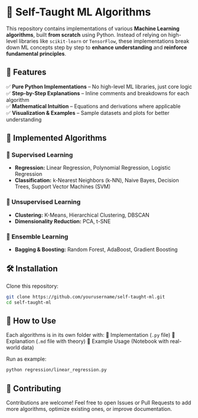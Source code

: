 # 📌 Self-Taught ML Algorithms  

This repository contains implementations of various **Machine Learning algorithms**, built **from scratch** using Python. Instead of relying on high-level libraries like `scikit-learn` or `TensorFlow`, these implementations break down ML concepts step by step to **enhance understanding** and **reinforce fundamental principles**.  

## 🚀 Features  
✅ **Pure Python Implementations** – No high-level ML libraries, just core logic  
✅ **Step-by-Step Explanations** – Inline comments and breakdowns for each algorithm  
✅ **Mathematical Intuition** – Equations and derivations where applicable  
✅ **Visualization & Examples** – Sample datasets and plots for better understanding  

## 📌 Implemented Algorithms  

### 🔹 Supervised Learning  
- **Regression:** Linear Regression, Polynomial Regression, Logistic Regression  
- **Classification:** k-Nearest Neighbors (k-NN), Naive Bayes, Decision Trees, Support Vector Machines (SVM)  

### 🔹 Unsupervised Learning  
- **Clustering:** K-Means, Hierarchical Clustering, DBSCAN  
- **Dimensionality Reduction:** PCA, t-SNE  

### 🔹 Ensemble Learning  
- **Bagging & Boosting:** Random Forest, AdaBoost, Gradient Boosting  

## 🛠 Installation  
Clone this repository:  
```bash
git clone https://github.com/yourusername/self-taught-ml.git
cd self-taught-ml
```

## 📌 How to Use
Each algorithms is in its own folder with:
📂 Implementation (`.py` file)
📂 Explanation (`.md` file with theory)
📂 Example Usage (Notebook with real-world data)

Run as example:
```bash
python regression/linear_regression.py
```

## 📢 Contributing
Contributions are welcome! Feel free to open Issues or Pull Requests to add more algorithms, optimize existing ones, or improve documentation.
